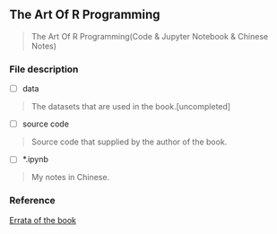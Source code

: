 ## The Art Of R Programming

>The Art Of R Programming(Code &amp; Jupyter Notebook &amp; Chinese Notes)


### File description

- [ ] data
> The datasets that are used in the book.[uncompleted]

- [ ] source code
> Source code that supplied by the author of the book.

- [ ] *.ipynb
> My notes in Chinese.



### Reference

[Errata of the book](https://www.oreilly.com/catalog/errataunconfirmed.csp?isbn=9781593273842)